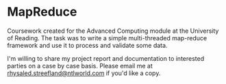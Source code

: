# MapReduce

Coursework created for the Advanced Computing module at the University of Reading. The task was to write a simple multi-threaded map-reduce framework and use it to process and validate some data.

I'm willing to share my project report and documentation to interested parties on a case by case basis. Please email me at rhysaled.streefland@ntlworld.com if you'd like a copy.
